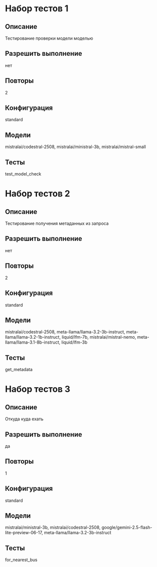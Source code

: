 # Набор тестов 1
## Описание
Тестирование проверки модели моделью
## Разрешить выполнение
нет
## Повторы
2
## Конфигурация
standard
## Модели
mistralai/codestral-2508, mistralai/ministral-3b, mistralai/mistral-small
## Тесты
test_model_check

# Набор тестов 2
## Описание
Тестирование получения метаданных из запроса
## Разрешить выполнение
нет
## Повторы
2
## Конфигурация
standard
## Модели
mistralai/codestral-2508, meta-llama/llama-3.2-3b-instruct, meta-llama/llama-3.2-1b-instruct,
liquid/lfm-7b, mistralai/mistral-nemo, meta-llama/llama-3.1-8b-instruct, liquid/lfm-3b
## Тесты
get_metadata

# Набор тестов 3
## Описание
Откуда куда ехать
## Разрешить выполнение
да
## Повторы
1
## Конфигурация
standard
## Модели
mistralai/ministral-3b, mistralai/codestral-2508, google/gemini-2.5-flash-lite-preview-06-17, 
meta-llama/llama-3.2-3b-instruct
## Тесты
for_nearest_bus